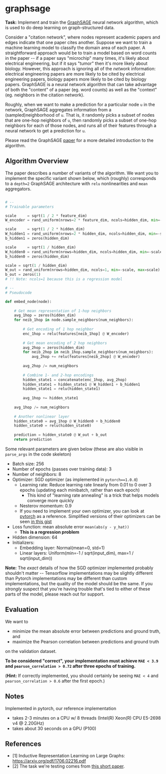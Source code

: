 # graphsage

__Task:__ Implement and train the [GraphSAGE](http://snap.stanford.edu/graphsage/) neural network algorithm, which is used to do deep learning on graph-structured data.

Consider a "citation network", where nodes represent academic papers and edges indicate that one paper cites another.  Suppose we want to train a machine learning model to classify the domain area of each paper.  A straightforward approach would be to train a model based on word counts in the paper -- if a paper says "microchip" many times, it's likely about electrical engineering, but if it says "tumor" then it's more likely about biology.  However, this approach is ignoring all of the _network_ information: electrical engineering papers are more likely to be cited by electrical engineering papers, biology papers more likely to be cited by biology papers.  GraphSAGE is a neural network algorithm that can take advantage of both the "content" of a paper (eg. word counts) as well as the "context" (eg. neighbors in the citation network).

Roughly, when we want to make a prediction for a particular node `u` in the network, GraphSAGE aggregates information from a (sampled)neighborhood of `u`.  That is, it randomly picks a subset of nodes that are one-hop neighbors of `u`, then randomly picks a subset of one-hop neighbors for each of those nodes, and runs all of their features through a neural network to get a prediction for `u`.

Please read the GraphSAGE [paper](https://arxiv.org/pdf/1706.02216.pdf) for a more detailed introduction to the algorithm.  

## Algorithm Overview

The paper describes a number of variants of the algorithm.  We want you to implement the specific variant shown below, which (roughly) corresponds to a `depth=2` GraphSAGE architecture with `relu` nonlinearities and `mean` aggregators.

```python

# --
# Trainable parameters

scale     = sqrt(1 / 2 * feature_dim)
W_encoder = rand_uniform(nrows=2 * feature_dim, ncols=hidden_dim, min=-scale, max=scale)

scale     = sqrt(1 / 2 * hidden_dim)
W_hidden1 = rand_uniform(nrows=2 * hidden_dim, ncols=hidden_dim, min=-scale, max=scale)
b_hidden1 = zeros(hidden_dim)

scale     = sqrt(1 / hidden_dim)
W_hidden0 = rand_uniform(nrows=hidden_dim, ncols=hidden_dim, min=-scale, max=scale)
b_hidden0 = zeros(hidden_dim)

scale = sqrt(1 / hidden_dim)
W_out = rand_uniform(nrows=hidden_dim, ncols=1, min=-scale, max=scale)
b_out = zeros(1)
# !! Note: ncols=1 because this is a regression model

# --
# Pseudocode

def embed_node(node):
    
    # Get mean representation of 1-hop neighbors
    avg_1hop = zeros(hidden_dim) 
    for neib_1hop in node.sample_neighbors(num_neighbors):
        
        # Get encoding of 1 hop neighbor
        enc_1hop = relu(features[neib_1hop] @ W_encoder)
        
        # Get mean encoding of 2 hop neighbors
        avg_2hop = zeros(hidden_dim)
        for neib_2hop in neib_1hop.sample_neighbors(num_neighbors):
            avg_2hop += relu(features[neib_2hop] @ W_encoder)
        
        avg_2hop /= num_neighbors
        
        # Combine 1- and 2-hop encodings
        hidden_state1 = concatenate(enc_1hop, avg_2hop)
        hidden_state1 = hidden_state1 @ W_hidden1 + b_hidden1
        hidden_state1 = relu(hidden_state1)
        
        avg_1hop += hidden_state1
    
    avg_1hop /= num_neighbors
    
    # Another nonlinear layer
    hidden_state0 = avg_1hop @ W_hidden0 + b_hidden0
    hidden_state0 = relu(hidden_state0)
    
    prediction = hidden_state0 @ W_out + b_out
    return prediction
```

Some relevant parameters are given below (these are also visible in `parse_args` in the code skeleton)
  - Batch size: 256
  - Number of epochs (passes over training data): 3
  - Number of neighbors: 8
  - Optimizer: SGD optimizer (as implemented in `pytorch==1.0.0`)
    - Learning rate: Reduce learning rate linearly from 0.01 to 0 over 3 epochs (updating each minibatch, rather than each epoch)
      - This kind of "learning rate annealing" is a trick that helps models converge more quickly
    - Nesterov momentum: 0.9
    - If you need to implement your own optimizer, you can look at [pytorch](https://pytorch.org/docs/stable/_modules/torch/optim/sgd.html) as a reference.  Simplified versions of their optimizers can be seen [in this gist](https://gist.github.com/bkj/77bf8eabb52b1dfac41c69085e07fd3d)
  - Loss function: mean absolute error `mean(abs(y - y_hat))`
    - __This is a regression problem__
  - Hidden dimension: 64
  - Initializers: 
    - Embedding layer: Normal(mean=0, std=1)
    - Linear layers: Uniform(min=-1 / sqrt(input_dim), max=1 / sqrt(input_dim))


__Note:__ The _exact_ details of how the SGD optimizer implemented probably shouldn't matter -- Tensorflow implementations may be slightly different than Pytorch implementations may be different than custom implementations, but the quality of the model should be the same.  If you _strongly_ suspect that you're having trouble that's tied to either of these parts of the model, please reach out for support.

## Evaluation

We want to 

  - minimize the mean absolute error between predictions and ground truth, and
  - maximize the Pearson correlation between predictions and ground truth

on the validation dataset.

__To be considered "correct", your implementation must achieve `MAE < 3.9` and `pearson_correlation > 0.72` after three epochs of training.__

(__Hint:__ If correctly implemented, you should certainly be seeing `MAE < 4` and `pearson_correlation > 0.6` after the first epoch.)

## Notes

Implemented in pytorch, our reference implementation
 - takes 2-3 minutes on a CPU w/ 8 threads (Intel(R) Xeon(R) CPU E5-2698 v4 @ 2.20GHz)
 - takes about 30 seconds on a GPU (P100)

## References

- [1] Inductive Representation Learning on Large Graphs: https://arxiv.org/pdf/1706.02216.pdf
- [2] The task we're testing comes from [this short paper](http://perozzi.net/publications/15_www_age.pdf).